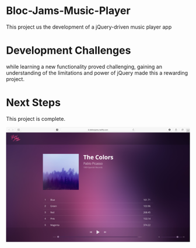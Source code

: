 # Bloc-Jams-Music-Player

This project us the development of a jQuery-driven music player app

# Development Challenges

while learning a new functionality proved challenging, gaining an understanding of the limitations and power of jQuery made this a rewarding project.

# Next Steps

This project is complete.

![home page](Readme-images/blocjams-screenshot.png "screenshot of BlocJams" )
